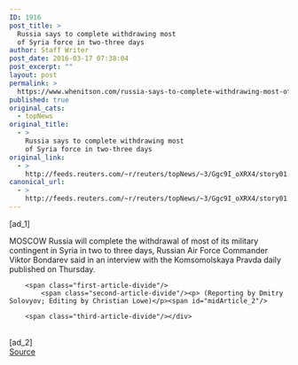 ```yaml
---
ID: 1916
post_title: >
  Russia says to complete withdrawing most
  of Syria force in two-three days
author: Staff Writer
post_date: 2016-03-17 07:38:04
post_excerpt: ""
layout: post
permalink: >
  https://www.whenitson.com/russia-says-to-complete-withdrawing-most-of-syria-force-in-two-three-days/
published: true
original_cats:
  - topNews
original_title:
  - >
    Russia says to complete withdrawing most
    of Syria force in two-three days
original_link:
  - >
    http://feeds.reuters.com/~r/reuters/topNews/~3/Ggc9I_oXRX4/story01.htm
canonical_url:
  - >
    http://feeds.reuters.com/~r/reuters/topNews/~3/Ggc9I_oXRX4/story01.htm
---
```

 [ad_1]
<br><div id="articleText">
<span id="midArticle_start"/>

<span class="focusParagraph" readability="5"><p><span class="articleLocation">MOSCOW</span> Russia will complete the withdrawal of most of its military contingent in Syria in two to three days, Russian Air Force Commander Viktor Bondarev said in an interview with the Komsomolskaya Pravda daily published on Thursday.</p></span><span id="midArticle_0"/><span id="midArticle_1"/>
        
        <span class="first-article-divide"/>
            <span class="second-article-divide"/><p> (Reporting by Dmitry Solovyov; Editing by Christian Lowe)</p><span id="midArticle_2"/>
        
        <span class="third-article-divide"/></div>
<br>[ad_2]
<br><a href="http://feeds.reuters.com/~r/reuters/topNews/~3/Ggc9I_oXRX4/story01.htm">Source </a>